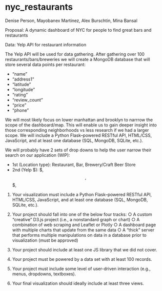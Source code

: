 # nyc_restaurants

Denise Person, Mayobanex Martinez, Alex Burschtin, Mina Bansal

Proposal:
A dynamic dashboard of NYC for people to find great bars and restaurants

Data: Yelp API for restaurant information

The Yelp API will be used for data gathering. After gathering over 100 restaurants/bars/breweries we will create a MongoDB database that will store several data points per restaurant:

* “name”
* “address1"
* “latitude”
* “longitude”
* “rating”
* “review_count”
* “price”
* “phone”

We will most likely focus on lower manhattan and brooklyn to narrrow the scope of the dashboard/map. This will enable us to gain deeper insight into those corresponding neighborhoods vs less research if we had a larger scope.
We will include a Python Flask–powered RESTful API, HTML/CSS, JavaScript, and at least one database (SQL, MongoDB, SQLite, etc.).

We will probably have 2 sets of drop downs to help the user narrow their search on our application (WIP):

* 1st (Location type): Restaurant, Bar, Brewery/Craft Beer Store
* 2nd (Yelp $): $, $$, $$$, $$$$


1. Your visualization must include a Python Flask–powered RESTful API, HTML/CSS, JavaScript, and at least one database (SQL, MongoDB, SQLite, etc.). 

2. Your project should fall into one of the below four tracks:
  ○ A custom “creative” D3.js project (i.e., a nonstandard graph or chart)
  ○ A combination of web scraping and Leaflet or Plotly
  ○ A dashboard page with multiple charts that update from the same data
  ○ A “thick” server that performs multiple manipulations on data in a database prior to visualization (must be approved)
3. Your project should include at least one JS library that we did not cover.
4. Your project must be powered by a data set with at least 100 records.
5. Your project must include some level of user-driven interaction (e.g., menus, dropdowns, textboxes).
6. Your final visualization should ideally include at least three views. 

